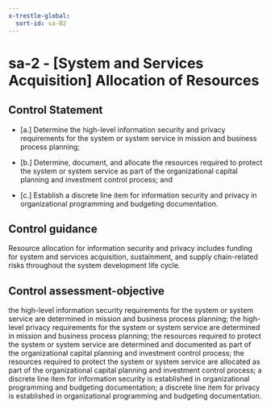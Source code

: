 ```yaml
---
x-trestle-global:
  sort-id: sa-02
---
```


# sa-2 - \[System and Services Acquisition\] Allocation of Resources

## Control Statement

- \[a.\] Determine the high-level information security and privacy requirements for the system or system service in mission and business process planning;

- \[b.\] Determine, document, and allocate the resources required to protect the system or system service as part of the organizational capital planning and investment control process; and

- \[c.\] Establish a discrete line item for information security and privacy in organizational programming and budgeting documentation.

## Control guidance

Resource allocation for information security and privacy includes funding for system and services acquisition, sustainment, and supply chain-related risks throughout the system development life cycle.

## Control assessment-objective

the high-level information security requirements for the system or system service are determined in mission and business process planning;
the high-level privacy requirements for the system or system service are determined in mission and business process planning;
the resources required to protect the system or system service are determined and documented as part of the organizational capital planning and investment control process;
the resources required to protect the system or system service are allocated as part of the organizational capital planning and investment control process;
a discrete line item for information security is established in organizational programming and budgeting documentation;
a discrete line item for privacy is established in organizational programming and budgeting documentation.
